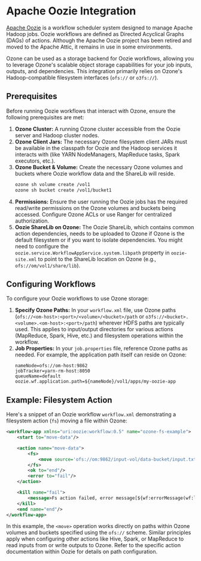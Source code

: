 # Apache Oozie Integration

[Apache Oozie](https://oozie.apache.org/) is a workflow scheduler system designed to manage Apache Hadoop jobs. Oozie workflows are defined as Directed Acyclical Graphs (DAGs) of actions. Although the Apache Oozie project has been retired and moved to the Apache Attic, it remains in use in some environments.

Ozone can be used as a storage backend for Oozie workflows, allowing you to leverage Ozone's scalable object storage capabilities for your job inputs, outputs, and dependencies. This integration primarily relies on Ozone's Hadoop-compatible filesystem interfaces (`ofs://` or `o3fs://`).

## Prerequisites

Before running Oozie workflows that interact with Ozone, ensure the following prerequisites are met:

1.  **Ozone Cluster:** A running Ozone cluster accessible from the Oozie server and Hadoop cluster nodes.
2.  **Ozone Client Jars:** The necessary Ozone filesystem client JARs must be available in the classpath for Oozie and the Hadoop services it interacts with (like YARN NodeManagers, MapReduce tasks, Spark executors, etc.).
3.  **Ozone Bucket & Volume:** Create the necessary Ozone volumes and buckets where Oozie workflow data and the ShareLib will reside.
    ```bash
    ozone sh volume create /vol1
    ozone sh bucket create /vol1/bucket1
    ```
4.  **Permissions:** Ensure the user running the Oozie jobs has the required read/write permissions on the Ozone volumes and buckets being accessed. Configure Ozone ACLs or use Ranger for centralized authorization.
5.  **Oozie ShareLib on Ozone:** The Oozie ShareLib, which contains common action dependencies, needs to be uploaded to Ozone if Ozone is the default filesystem or if you want to isolate dependencies. You might need to configure the `oozie.service.WorkflowAppService.system.libpath` property in `oozie-site.xml` to point to the ShareLib location on Ozone (e.g., `ofs://om/vol1/share/lib`).

## Configuring Workflows

To configure your Oozie workflows to use Ozone storage:

1.  **Specify Ozone Paths:** In your `workflow.xml` file, use Ozone paths (`ofs://<om-host>:<port>/<volume>/<bucket>/path` or `o3fs://<bucket>.<volume>.<om-host>:<port>/path`) wherever HDFS paths are typically used. This applies to input/output directories for various actions (MapReduce, Spark, Hive, etc.) and filesystem operations within the workflow.
2.  **Job Properties:** In your `job.properties` file, reference Ozone paths as needed. For example, the application path itself can reside on Ozone:
    ```properties
    nameNode=ofs://om-host:9862
    jobTracker=yarn-rm-host:8050
    queueName=default
    oozie.wf.application.path=${nameNode}/vol1/apps/my-oozie-app
    ```

## Example: Filesystem Action

Here's a snippet of an Oozie workflow `workflow.xml` demonstrating a filesystem action (`fs`) moving a file within Ozone:

```xml
<workflow-app xmlns="uri:oozie:workflow:0.5" name="ozone-fs-example">
    <start to="move-data"/>

    <action name="move-data">
        <fs>
            <move source='ofs://om:9862/input-vol/data-bucket/input.txt' target='ofs://om:9862/output-vol/processed-bucket/output.txt'/>
        </fs>
        <ok to="end"/>
        <error to="fail"/>
    </action>

    <kill name="fail">
        <message>Fs action failed, error message[${wf:errorMessage(wf:lastErrorNode())}]</message>
    </kill>
    <end name="end"/>
</workflow-app>
```

In this example, the `<move>` operation works directly on paths within Ozone volumes and buckets specified using the `ofs://` scheme. Similar principles apply when configuring other actions like Hive, Spark, or MapReduce to read inputs from or write outputs to Ozone. Refer to the specific action documentation within Oozie for details on path configuration.
